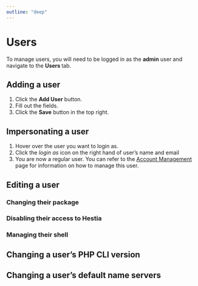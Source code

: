 ```yaml
---
outline: "deep"
---
```


# Users

To manage users, you will need to be logged in as the **admin** user and navigate to the **Users <i class="fas fa-fw fa-users"></i>** tab.

## Adding a user

1. Click the **<i class="fas fa-fw fa-plus-circle"></i> Add User** button.
2. Fill out the fields.
3. Click the **<i class="fas fa-fw fa-save"></i> Save** button in the top right.

## Impersonating a user

1. Hover over the user you want to login as.
2. Click the <i class="fas fa-fw fa-sign-in-alt"><span class="visually-hidden">login as</span></i> icon on the right hand of user’s name and email
3. You are now a regular user. You can refer to the [Account Management](../user-guide/account.md) page for information on how to manage this user.

## Editing a user

### Changing their package

### Disabling their access to Hestia

### Managing their shell

## Changing a user’s PHP CLI version

## Changing a user’s default name servers
